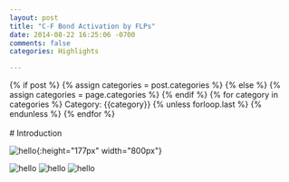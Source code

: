 ```yaml
---
layout: post
title: "C-F Bond Activation by FLPs"
date: 2014-08-22 16:25:06 -0700
comments: false
categories: Highlights

---
```

<div class="post-categories">
  {% if post %}
    {% assign categories = post.categories %}
  {% else %}
    {% assign categories = page.categories %}
  {% endif %}
  {% for category in categories %}
  Category: {{category}}
  {% unless forloop.last %}&nbsp;{% endunless %}
  {% endfor %}
</div>
<br>
# Introduction

![hello](https://dl.dropboxusercontent.com/s/pfby2ubnvx2rjqj/FLP_as_base.png?dl=0){:height="177px" width="800px"}

![hello](https://dl.dropboxusercontent.com/s/cjth10mon07dkno/test3.png?dl=0)
![hello](https://dl.dropboxusercontent.com/s/tyhfpl4x6cxn8g7/test4.png?dl=0)
![hello](https://dl.dropboxusercontent.com/s/psf3d5hz29h8ovt/test5.png?dl=0)

